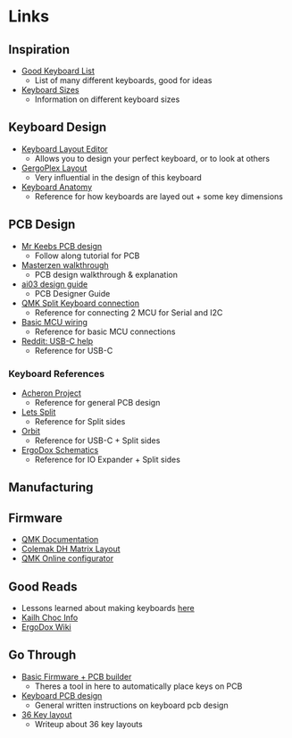 # Links

## Inspiration

- [Good Keyboard List](https://github.com/BenRoe/awesome-mechanical-keyboard/blob/master/docs/README.md)
  - List of many different keyboards, good for ideas
- [Keyboard Sizes](https://www.keebtalk.com/t/standard-keyboard-sizes-layouts/60)
  - Information on different keyboard sizes

## Keyboard Design

- [Keyboard Layout Editor](http://www.keyboard-layout-editor.com/)
  - Allows you to design your perfect keyboard, or to look at others
- [GergoPlex Layout](http://www.keyboard-layout-editor.com/#/gists/6a12f505b882bd89a9d1e20826c34d53)
  - Very influential in the design of this keyboard
- [Keyboard Anatomy](https://matt3o.com/anatomy-of-a-keyboard/)
  - Reference for how keyboards are layed out + some key dimensions

## PCB Design

- [Mr Keebs PCB design](https://www.youtube.com/watch?v=Nk0egpDFqRA&ab_channel=MrKeebs)
  - Follow along tutorial for PCB
- [Masterzen walkthrough](https://www.masterzen.fr/2020/05/03/designing-a-keyboard-part-1/)
  - PCB design walkthrough & explanation
- [ai03 design guide](https://wiki.ai03.com/books/pcb-design/chapter/pcb-designer-guide)
  - PCB Designer Guide
- [QMK Split Keyboard connection](https://qmk.fm/keyboards/lets_split/)
  - Reference for connecting 2 MCU for Serial and I2C
- [Basic MCU wiring](https://www.avrfreaks.net/forum/which-decoupling-caps-atmega32u4)
  - Reference for basic MCU connections
- [Reddit: USB-C help](https://www.reddit.com/r/KiCad/comments/9ihgbx/question_about_custom_keyboard_pcb/)
  - Reference for USB-C

### Keyboard References

- [Acheron Project](https://acheronproject.com/)
  - Reference for general PCB design
- [Lets Split](https://github.com/climbalima/let-s-Split-v2)
  - Reference for Split sides
- [Orbit](https://github.com/ai03-2725/Orbit)
  - Reference for USB-C + Split sides
- [ErgoDox Schematics](https://github.com/zsa/docs)
  - Reference for IO Expander + Split sides

## Manufacturing

## Firmware

- [QMK Documentation](https://docs.qmk.fm/)
- [Colemak DH Matrix Layout](https://colemakmods.github.io/mod-dh/keyboards.html#matrix-keyboards)
- [QMK Online configurator](https://config.qmk.fm/)

## Good Reads

- Lessons learned about making keyboards [here](https://kevinlynagh.com/keyboards/)
- [Kailh Choc Info](https://www.reddit.com/r/MechanicalKeyboards/comments/8v5f9y/questions_about_kailh/)
- [ErgoDox Wiki](https://deskthority.net/wiki/ErgoDox)

## Go Through

- [Basic Firmware + PCB builder](https://builder.mrkeebs.com/)
  - Theres a tool in here to automatically place keys on PCB
- [Keyboard PCB design](https://github.com/ruiqimao/keyboard-pcb-guide)
  - General written instructions on keyboard pcb design
- [36 Key layout](https://peterxjang.com/blog/designing-a-36-key-custom-keyboard-layout.html)
  - Writeup about 36 key layouts
